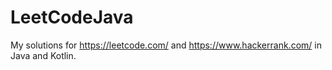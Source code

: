 # LeetCodeJava

My solutions for https://leetcode.com/ and https://www.hackerrank.com/ in Java and Kotlin.
